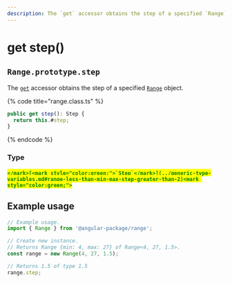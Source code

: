 ```yaml
---
description: The `get` accessor obtains the step of a specified `Range` object
---
```


# get step()

## `Range.prototype.step`

The [`get`](https://developer.mozilla.org/en-US/docs/Web/JavaScript/Reference/Functions/get) accessor obtains the step of a specified [`Range`](broken-reference) object.

{% code title="range.class.ts" %}
```typescript
public get step(): Step {
  return this.#step;
}
```
{% endcode %}

### Type

#### <mark style="color:green;">``</mark>[<mark style="color:green;">`Step`</mark>](../generic-type-variables.md#range-less-than-min-max-step-greater-than-2)<mark style="color:green;">``</mark>

## Example usage

```typescript
// Example usage.
import { Range } from '@angular-package/range';

// Create new instance.
// Returns Range {min: 4, max: 27} of Range<4, 27, 1.5>.
const range = new Range(4, 27, 1.5);

// Returns 1.5 of type 1.5
range.step;
```
